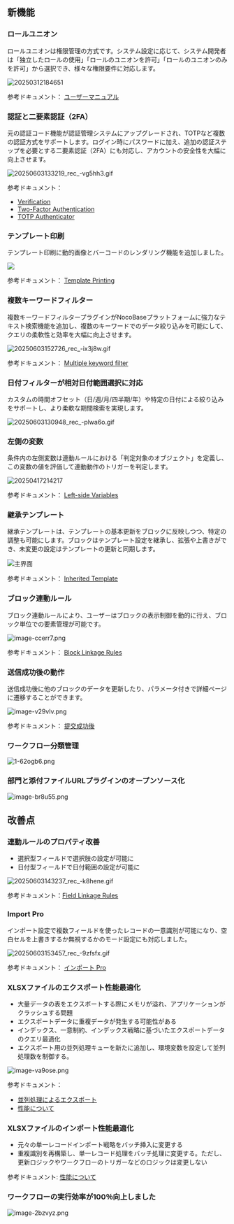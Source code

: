 ## 新機能

### ロールユニオン

ロールユニオンは権限管理の方式です。システム設定に応じて、システム開発者は「独立したロールの使用」「ロールのユニオンを許可」「ロールのユニオンのみを許可」から選択でき、様々な権限要件に対応します。

![20250312184651](https://static-docs.nocobase.com/20250312184651.png)

参考ドキュメント： [ユーザーマニュアル](https://docs-jp.nocobase.com/handbook/acl/manual)

### 認証と二要素認証（2FA）

元の認証コード機能が認証管理システムにアップグレードされ、TOTPなど複数の認証方式をサポートします。ログイン時にパスワードに加え、追加の認証ステップを必要とする二要素認証（2FA）にも対応し、アカウントの安全性を大幅に向上させます。

![20250603133219_rec_-vg5hh3.gif](https://static-docs.nocobase.com/20250603133219_rec_-vg5hh3.gif)

参考ドキュメント：

* [Verification](https://docs-jp.nocobase.com/handbook/verification)
* [Two-Factor Authentication](https://docs-jp.nocobase.com/handbook/two-factor-authentication)
* [TOTP Authenticator](https://docs-jp.nocobase.com/handbook/verification-totp-authenticator)

### テンプレート印刷

テンプレート印刷に動的画像とバーコードのレンダリング機能を追加しました。

![](https://static-docs.nocobase.com/20250414211130-2025-04-14-21-11-31.png)

参考ドキュメント： [Template Printing](https://docs-cn.nocobase.com/handbook/action-template-print#%E5%9C%A8-docx-%E6%96%87%E4%BB%B6%E4%B8%AD%E6%8F%92%E5%85%A5%E5%8A%A8%E6%80%81%E5%9B%BE%E7%89%87)

### 複数キーワードフィルター

複数キーワードフィルタープラグインがNocoBaseプラットフォームに強力なテキスト検索機能を追加し、複数のキーワードでのデータ絞り込みを可能にして、クエリの柔軟性と効率を大幅に向上させます。

![20250603152726_rec_-ix3j8w.gif](https://static-docs.nocobase.com/20250603152726_rec_-ix3j8w.gif)

参考ドキュメント： [Multiple keyword filter](https://docs-jp.nocobase.com/handbook/multi-keyword-filter)

### 日付フィルターが相対日付範囲選択に対応

カスタムの時間オフセット（日/週/月/四半期/年）や特定の日付による絞り込みをサポートし、より柔軟な期間検索を実現します。

![20250603130948_rec_-plwa6o.gif](https://static-docs.nocobase.com/20250603130948_rec_-plwa6o.gif)

### 左側の変数

条件内の左側変数は連動ルールにおける「判定対象のオブジェクト」を定義し、この変数の値を評価して連動動作のトリガーを判定します。

![20250417214217](https://static-docs.nocobase.com/20250417214217.png)

参考ドキュメント： [Left-side Variables](https://docs-jp.nocobase.com/handbook/ui/linkage-rule#left-side-variables)

### 継承テンプレート

継承テンプレートは、テンプレートの基本更新をブロックに反映しつつ、特定の調整も可能にします。ブロックはテンプレート設定を継承し、拡張や上書きができ、未変更の設定はテンプレートの更新と同期します。

![主界面](https://static-docs.nocobase.com/main-screen-block-templates.png)

参考ドキュメント： [Inherited Template](https://docs-jp.nocobase.com/handbook/block-template#inherited-template)

### ブロック連動ルール

ブロック連動ルールにより、ユーザーはブロックの表示制御を動的に行え、ブロック単位での要素管理が可能です。

![image-ccerr7.png](https://static-docs.nocobase.com/image-ccerr7.png)

参考ドキュメント： [Block Linkage Rules](https://docs-jp.nocobase.com/handbook/ui/blocks/block-settings/block-linkage-rule)

### 送信成功後の動作

送信成功後に他のブロックのデータを更新したり、パラメータ付きで詳細ページに遷移することができます。

![image-v29vlv.png](https://static-docs.nocobase.com/image-v29vlv.png)

参考ドキュメント： [提交成功後](https://docs-jp.nocobase.com/handbook/ui/actions/action-settings/affter-successful)

### ワークフロー分類管理

![1-62ogb6.png](https://static-docs.nocobase.com/1-62ogb6.png)

### 部門と添付ファイルURLプラグインのオープンソース化

![image-br8u55.png](https://static-docs.nocobase.com/image-br8u55.png)

## 改善点

### 連動ルールのプロパティ改善

* 選択型フィールドで選択肢の設定が可能に
* 日付型フィールドで日付範囲の設定が可能に

![20250603143237_rec_-k8hene.gif](https://static-docs.nocobase.com/20250603143237_rec_-k8hene.gif)

参考ドキュメント：[Field Linkage Rules](https://docs-jp.nocobase.com/handbook/ui/blocks/block-settings/field-linkage-rule)

### Import Pro

インポート設定で複数フィールドを使ったレコードの一意識別が可能になり、空白セルを上書きするか無視するかのモード設定にも対応しました。

![20250603153457_rec_-9zfsfx.gif](https://static-docs.nocobase.com/20250603153457_rec_-9zfsfx.gif)

参考ドキュメント： [インポート Pro](https://docs-jp.nocobase.com/handbook/action-import-pro)

### XLSXファイルのエクスポート性能最適化

* 大量データの表をエクスポートする際にメモリが溢れ、アプリケーションがクラッシュする問題
* エクスポートデータに重複データが発生する可能性がある
* インデックス、一意制約、インデックス戦略に基づいたエクスポートデータのクエリ最適化
* エクスポート用の並列処理キューを新たに追加し、環境変数を設定して並列処理数を制御する。

![image-va9ose.png](https://static-docs.nocobase.com/image-va9ose.png)

参考ドキュメント：

- [並列処理によるエクスポート](https://docs-cn.nocobase.com/handbook/action-export-pro#%E5%B9%B6%E5%8F%91%E5%AF%BC%E5%87%BA)
- [性能について](https://docs-cn.nocobase.com/handbook/action-export-pro#%E5%85%B3%E4%BA%8E%E6%80%A7%E8%83%BD)

### XLSXファイルのインポート性能最適化

* 元々の単一レコードインポート戦略をバッチ挿入に変更する
* 重複識別を再構築し、単一レコード処理をバッチ処理に変更する。ただし、更新ロジックやワークフローのトリガーなどのロジックは変更しない


参考ドキュメント: [性能について](https://docs.nocobase.com/handbook/action-import-pro#about-performance)

### ワークフローの実行効率が100％向上しました

![image-2bzvyz.png](https://static-docs.nocobase.com/image-2bzvyz.png)
